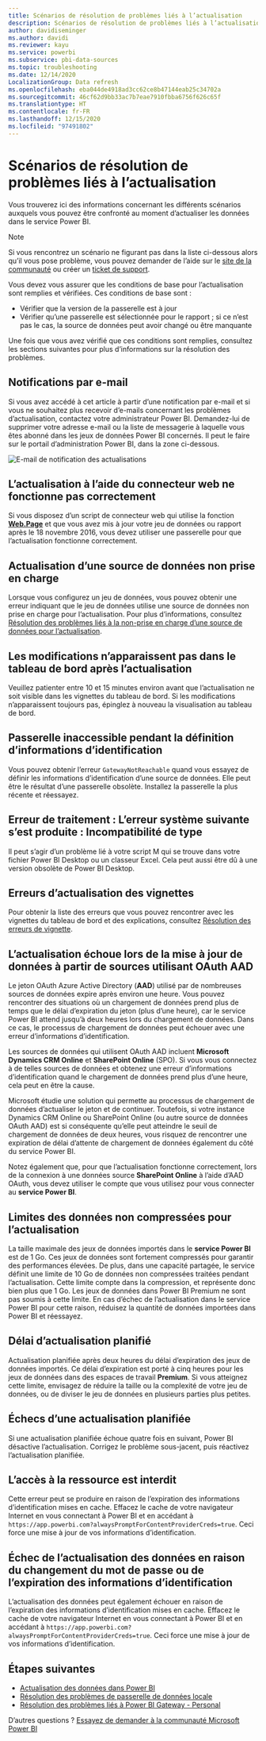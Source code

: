 ```yaml
---
title: Scénarios de résolution de problèmes liés à l’actualisation
description: Scénarios de résolution de problèmes liés à l’actualisation
author: davidiseminger
ms.author: davidi
ms.reviewer: kayu
ms.service: powerbi
ms.subservice: pbi-data-sources
ms.topic: troubleshooting
ms.date: 12/14/2020
LocalizationGroup: Data refresh
ms.openlocfilehash: eba044de4918ad3cc62ce8b47144eab25c34702a
ms.sourcegitcommit: 46cf62d9bb33ac7b7eae7910fbba6756f626c65f
ms.translationtype: HT
ms.contentlocale: fr-FR
ms.lasthandoff: 12/15/2020
ms.locfileid: "97491802"
---
```

# <a name="troubleshooting-refresh-scenarios"></a>Scénarios de résolution de problèmes liés à l’actualisation

Vous trouverez ici des informations concernant les différents scénarios auxquels vous pouvez être confronté au moment d’actualiser les données dans le service Power BI.

> [!NOTE]
> Si vous rencontrez un scénario ne figurant pas dans la liste ci-dessous alors qu’il vous pose problème, vous pouvez demander de l’aide sur le [site de la communauté](https://community.powerbi.com/) ou créer un [ticket de support](https://powerbi.microsoft.com/support/).
>

Vous devez vous assurer que les conditions de base pour l’actualisation sont remplies et vérifiées. Ces conditions de base sont :

* Vérifier que la version de la passerelle est à jour
* Vérifier qu’une passerelle est sélectionnée pour le rapport ; si ce n’est pas le cas, la source de données peut avoir changé ou être manquante

Une fois que vous avez vérifié que ces conditions sont remplies, consultez les sections suivantes pour plus d’informations sur la résolution des problèmes. 


## <a name="email-notifications"></a>Notifications par e-mail

Si vous avez accédé à cet article à partir d’une notification par e-mail et si vous ne souhaitez plus recevoir d’e-mails concernant les problèmes d’actualisation, contactez votre administrateur Power BI. Demandez-lui de supprimer votre adresse e-mail ou la liste de messagerie à laquelle vous êtes abonné dans les jeux de données Power BI concernés. Il peut le faire sur le portail d’administration Power BI, dans la zone ci-dessous.

![E-mail de notification des actualisations](media/refresh-troubleshooting-refresh-scenarios/refresh-email.png)

## <a name="refresh-using-web-connector-doesnt-work-properly"></a>L’actualisation à l’aide du connecteur web ne fonctionne pas correctement

Si vous disposez d’un script de connecteur web qui utilise la fonction [**Web.Page**](/powerquery-m/web-page) et que vous avez mis à jour votre jeu de données ou rapport après le 18 novembre 2016, vous devez utiliser une passerelle pour que l’actualisation fonctionne correctement.

## <a name="unsupported-data-source-for-refresh"></a>Actualisation d’une source de données non prise en charge

Lorsque vous configurez un jeu de données, vous pouvez obtenir une erreur indiquant que le jeu de données utilise une source de données non prise en charge pour l’actualisation. Pour plus d’informations, consultez [Résolution des problèmes liés à la non-prise en charge d’une source de données pour l’actualisation](service-admin-troubleshoot-unsupported-data-source-for-refresh.md).

## <a name="dashboard-doesnt-reflect-changes-after-refresh"></a>Les modifications n’apparaissent pas dans le tableau de bord après l’actualisation

Veuillez patienter entre 10 et 15 minutes environ avant que l’actualisation ne soit visible dans les vignettes du tableau de bord. Si les modifications n’apparaissent toujours pas, épinglez à nouveau la visualisation au tableau de bord.

## <a name="gatewaynotreachable-when-setting-credentials"></a>Passerelle inaccessible pendant la définition d’informations d’identification

Vous pouvez obtenir l’erreur `GatewayNotReachable` quand vous essayez de définir les informations d’identification d’une source de données. Elle peut être le résultat d’une passerelle obsolète. Installez la passerelle la plus récente et réessayez.

## <a name="processing-error-the-following-system-error-occurred-type-mismatch"></a>Erreur de traitement : L’erreur système suivante s’est produite : Incompatibilité de type

Il peut s’agir d’un problème lié à votre script M qui se trouve dans votre fichier Power BI Desktop ou un classeur Excel. Cela peut aussi être dû à une version obsolète de Power BI Desktop.

## <a name="tile-refresh-errors"></a>Erreurs d’actualisation des vignettes

Pour obtenir la liste des erreurs que vous pouvez rencontrer avec les vignettes du tableau de bord et des explications, consultez [Résolution des erreurs de vignette](refresh-troubleshooting-tile-errors.md).

## <a name="refresh-fails-when-updating-data-from-sources-that-use-aad-oauth"></a>L’actualisation échoue lors de la mise à jour de données à partir de sources utilisant OAuth AAD

Le jeton OAuth Azure Active Directory (**AAD**) utilisé par de nombreuses sources de données expire après environ une heure. Vous pouvez rencontrer des situations où un chargement de données prend plus de temps que le délai d’expiration du jeton (plus d’une heure), car le service Power BI attend jusqu’à deux heures lors du chargement de données. Dans ce cas, le processus de chargement de données peut échouer avec une erreur d’informations d’identification.

Les sources de données qui utilisent OAuth AAD incluent **Microsoft Dynamics CRM Online** et **SharePoint Online** (SPO). Si vous vous connectez à de telles sources de données et obtenez une erreur d’informations d’identification quand le chargement de données prend plus d’une heure, cela peut en être la cause.

Microsoft étudie une solution qui permette au processus de chargement de données d’actualiser le jeton et de continuer. Toutefois, si votre instance Dynamics CRM Online ou SharePoint Online (ou autre source de données OAuth AAD) est si conséquente qu’elle peut atteindre le seuil de chargement de données de deux heures, vous risquez de rencontrer une expiration de délai d’attente de chargement de données également du côté du service Power BI.

Notez également que, pour que l’actualisation fonctionne correctement, lors de la connexion à une données source **SharePoint Online** à l’aide d’AAD OAuth, vous devez utiliser le compte que vous utilisez pour vous connecter au **service Power BI**.

## <a name="uncompressed-data-limits-for-refresh"></a>Limites des données non compressées pour l’actualisation

La taille maximale des jeux de données importés dans le **service Power BI** est de 1 Go. Ces jeux de données sont fortement compressés pour garantir des performances élevées. De plus, dans une capacité partagée, le service définit une limite de 10 Go de données non compressées traitées pendant l’actualisation. Cette limite compte dans la compression, et représente donc bien plus que 1 Go. Les jeux de données dans Power BI Premium ne sont pas soumis à cette limite. En cas d’échec de l’actualisation dans le service Power BI pour cette raison, réduisez la quantité de données importées dans Power BI et réessayez.

## <a name="scheduled-refresh-timeout"></a>Délai d’actualisation planifié

Actualisation planifiée après deux heures du délai d’expiration des jeux de données importés. Ce délai d’expiration est porté à cinq heures pour les jeux de données dans des espaces de travail **Premium**. Si vous atteignez cette limite, envisagez de réduire la taille ou la complexité de votre jeu de données, ou de diviser le jeu de données en plusieurs parties plus petites.

## <a name="scheduled-refresh-failures"></a>Échecs d’une actualisation planifiée

Si une actualisation planifiée échoue quatre fois en suivant, Power BI désactive l’actualisation. Corrigez le problème sous-jacent, puis réactivez l’actualisation planifiée.

## <a name="access-to-the-resource-is-forbidden"></a>L’accès à la ressource est interdit  

Cette erreur peut se produire en raison de l’expiration des informations d’identification mises en cache. Effacez le cache de votre navigateur Internet en vous connectant à Power BI et en accédant à `https://app.powerbi.com?alwaysPromptForContentProviderCreds=true`. Ceci force une mise à jour de vos informations d’identification.

## <a name="data-refresh-failure-because-of-password-change-or-expired-credentials"></a>Échec de l’actualisation des données en raison du changement du mot de passe ou de l’expiration des informations d’identification

L’actualisation des données peut également échouer en raison de l’expiration des informations d’identification mises en cache. Effacez le cache de votre navigateur Internet en vous connectant à Power BI et en accédant à `https://app.powerbi.com?alwaysPromptForContentProviderCreds=true`. Ceci force une mise à jour de vos informations d’identification.

## <a name="next-steps"></a>Étapes suivantes

- [Actualisation des données dans Power BI](refresh-data.md)  
- [Résolution des problèmes de passerelle de données locale](service-gateway-onprem-tshoot.md)  
- [Résolution des problèmes liés à Power BI Gateway - Personal](service-admin-troubleshooting-power-bi-personal-gateway.md)  

D’autres questions ? [Essayez de demander à la communauté Microsoft Power BI](https://community.powerbi.com/)
